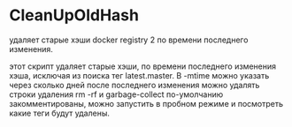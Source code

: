 # CleanUpOldHash
удаляет старые хэши docker registry 2 по времени последнего изменения.

этот скрипт удаляет старые хэши, по времени последнего изменения хэша, исключая из поиска тег latest.master.
В -mtime можно указать через сколько дней после последнего изменения можно удалять
строки удаления rm -rf  и garbage-collect по-умолчанию закомментированы,
можно запустить в пробном режиме и посмотреть какие теги будут удалены.
